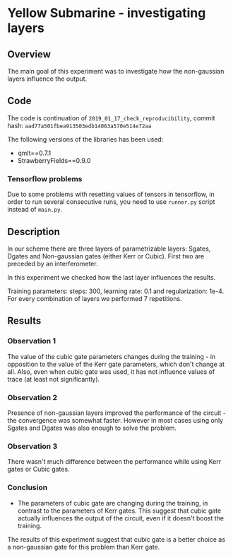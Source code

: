 # Yellow Submarine - investigating layers

## Overview

The main goal of this experiment was to investigate how the non-gaussian layers influence the output.

## Code 

The code is continuation of `2019_01_17_check_reproducibility`, commit hash: `aad77a501fbea913503edb14063a570e514e72aa`

The following versions of the libraries has been used:
- qmlt==0.7.1
- StrawberryFields==0.9.0

### Tensorflow problems

Due to some problems with resetting values of tensors in tensorflow, in order to run several consecutive runs, you need to use `runner.py` script instead of `main.py`.

## Description

In our scheme there are three layers of parametrizable layers: Sgates, Dgates and Non-gaussian gates (either Kerr or Cubic).
First two are preceded by an interferometer.

In this experiment we checked how the last layer influences the results.

Training parameters: steps: 300, learning rate: 0.1 and regularization: 1e-4.
For every combination of layers we performed 7 repetitions.


## Results


### Observation 1

The value of the cubic gate parameters changes during the training - in opposition to the value of the Kerr gate parameters, which don't change at all.
Also, even when cubic gate was used, it has not influence values of trace (at least not significantly).

### Observation 2

Presence of non-gaussian layers improved the performance of the circuit - the convergence was somewhat faster. 
However in most cases using only Sgates and Dgates was also enough to solve the problem.

### Observation 3

There wasn't much difference between the performance while using Kerr gates or Cubic gates.

### Conclusion


- The parameters of cubic gate are changing during the training, in contrast to the parameters of Kerr gates. This suggest that cubic gate actually influences the output of the circuit, even if it doesn't boost the training.

The results of this experiment suggest that cubic gate is a better choice as a non-gaussian gate for this problem than Kerr gate.